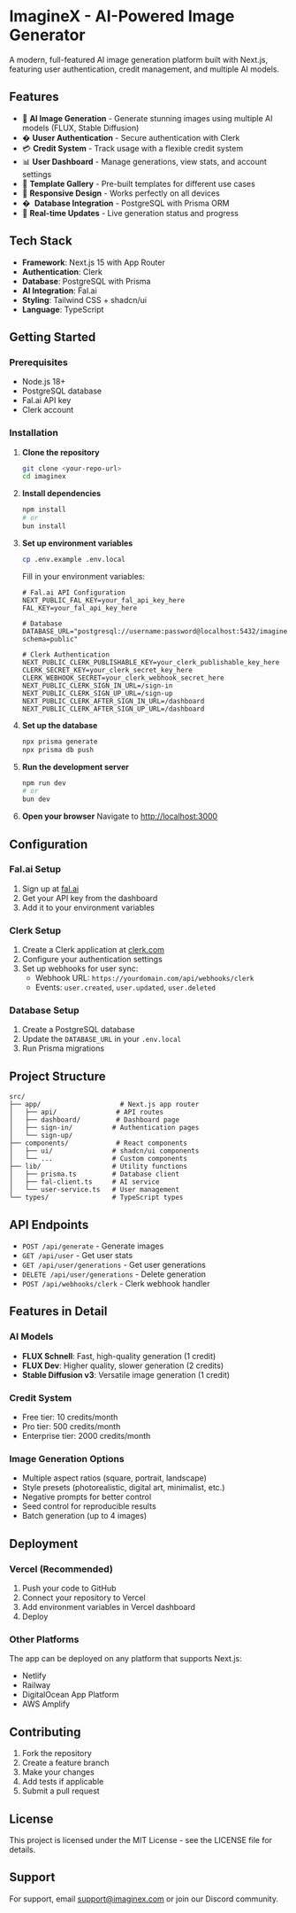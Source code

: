 # ImagineX - AI-Powered Image Generator

A modern, full-featured AI image generation platform built with Next.js, featuring user authentication, credit management, and multiple AI models.

## Features

- 🎨 **AI Image Generation** - Generate stunning images using multiple AI models (FLUX, Stable Diffusion)
- � **Uuser Authentication** - Secure authentication with Clerk
- 💳 **Credit System** - Track usage with a flexible credit system
- 📊 **User Dashboard** - Manage generations, view stats, and account settings
- 🎯 **Template Gallery** - Pre-built templates for different use cases
- 📱 **Responsive Design** - Works perfectly on all devices
- � ️ **Database Integration** - PostgreSQL with Prisma ORM
- 🔄 **Real-time Updates** - Live generation status and progress

## Tech Stack

- **Framework**: Next.js 15 with App Router
- **Authentication**: Clerk
- **Database**: PostgreSQL with Prisma
- **AI Integration**: Fal.ai
- **Styling**: Tailwind CSS + shadcn/ui
- **Language**: TypeScript

## Getting Started

### Prerequisites

- Node.js 18+
- PostgreSQL database
- Fal.ai API key
- Clerk account

### Installation

1. **Clone the repository**

   ```bash
   git clone <your-repo-url>
   cd imaginex
   ```

2. **Install dependencies**

   ```bash
   npm install
   # or
   bun install
   ```

3. **Set up environment variables**

   ```bash
   cp .env.example .env.local
   ```

   Fill in your environment variables:

   ```env
   # Fal.ai API Configuration
   NEXT_PUBLIC_FAL_KEY=your_fal_api_key_here
   FAL_KEY=your_fal_api_key_here

   # Database
   DATABASE_URL="postgresql://username:password@localhost:5432/imaginex?schema=public"

   # Clerk Authentication
   NEXT_PUBLIC_CLERK_PUBLISHABLE_KEY=your_clerk_publishable_key_here
   CLERK_SECRET_KEY=your_clerk_secret_key_here
   CLERK_WEBHOOK_SECRET=your_clerk_webhook_secret_here
   NEXT_PUBLIC_CLERK_SIGN_IN_URL=/sign-in
   NEXT_PUBLIC_CLERK_SIGN_UP_URL=/sign-up
   NEXT_PUBLIC_CLERK_AFTER_SIGN_IN_URL=/dashboard
   NEXT_PUBLIC_CLERK_AFTER_SIGN_UP_URL=/dashboard
   ```

4. **Set up the database**

   ```bash
   npx prisma generate
   npx prisma db push
   ```

5. **Run the development server**

   ```bash
   npm run dev
   # or
   bun dev
   ```

6. **Open your browser**
   Navigate to [http://localhost:3000](http://localhost:3000)

## Configuration

### Fal.ai Setup

1. Sign up at [fal.ai](https://fal.ai)
2. Get your API key from the dashboard
3. Add it to your environment variables

### Clerk Setup

1. Create a Clerk application at [clerk.com](https://clerk.com)
2. Configure your authentication settings
3. Set up webhooks for user sync:
   - Webhook URL: `https://yourdomain.com/api/webhooks/clerk`
   - Events: `user.created`, `user.updated`, `user.deleted`

### Database Setup

1. Create a PostgreSQL database
2. Update the `DATABASE_URL` in your `.env.local`
3. Run Prisma migrations

## Project Structure

```
src/
├── app/                    # Next.js app router
│   ├── api/               # API routes
│   ├── dashboard/         # Dashboard page
│   ├── sign-in/          # Authentication pages
│   └── sign-up/
├── components/            # React components
│   ├── ui/               # shadcn/ui components
│   └── ...               # Custom components
├── lib/                  # Utility functions
│   ├── prisma.ts         # Database client
│   ├── fal-client.ts     # AI service
│   └── user-service.ts   # User management
└── types/                # TypeScript types
```

## API Endpoints

- `POST /api/generate` - Generate images
- `GET /api/user` - Get user stats
- `GET /api/user/generations` - Get user generations
- `DELETE /api/user/generations` - Delete generation
- `POST /api/webhooks/clerk` - Clerk webhook handler

## Features in Detail

### AI Models

- **FLUX Schnell**: Fast, high-quality generation (1 credit)
- **FLUX Dev**: Higher quality, slower generation (2 credits)
- **Stable Diffusion v3**: Versatile image generation (1 credit)

### Credit System

- Free tier: 10 credits/month
- Pro tier: 500 credits/month
- Enterprise tier: 2000 credits/month

### Image Generation Options

- Multiple aspect ratios (square, portrait, landscape)
- Style presets (photorealistic, digital art, minimalist, etc.)
- Negative prompts for better control
- Seed control for reproducible results
- Batch generation (up to 4 images)

## Deployment

### Vercel (Recommended)

1. Push your code to GitHub
2. Connect your repository to Vercel
3. Add environment variables in Vercel dashboard
4. Deploy

### Other Platforms

The app can be deployed on any platform that supports Next.js:

- Netlify
- Railway
- DigitalOcean App Platform
- AWS Amplify

## Contributing

1. Fork the repository
2. Create a feature branch
3. Make your changes
4. Add tests if applicable
5. Submit a pull request

## License

This project is licensed under the MIT License - see the LICENSE file for details.

## Support

For support, email <support@imaginex.com> or join our Discord community.
